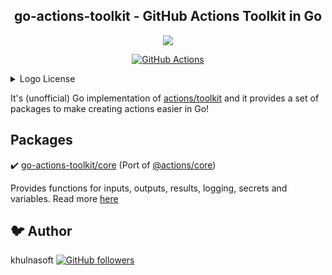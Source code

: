 <h2 align="center">
  go-actions-toolkit - GitHub Actions Toolkit in Go
</h2>

<p align="center">
  <img src="https://user-images.githubusercontent.com/3797062/71774611-8b3f7800-2fb5-11ea-973f-cabf08f06bf6.png">
</p>

<p align="center">
  <a href="https://github.com/khulnasoft/codebase/packages/go-actions-toolkit/actions"><img alt="GitHub Actions" src="https://github.com/khulnasoft/codebase/packages/go-actions-toolkit/workflows/Test/badge.svg"></a>
</p>

<details>
<summary>Logo License</summary>
The Go gopher was designed by Renee French. (http://reneefrench.blogspot.com/) The gopher stickers was made by Takuya Ueda (https://twitter.com/tenntenn). Licensed under the Creative Commons 3.0 Attributions license.
</details>

It's (unofficial) Go implementation of [actions/toolkit](https://github.com/actions/toolkit)
and it provides a set of packages to make creating actions easier in Go!

## Packages

:heavy_check_mark: [go-actions-toolkit/core](core) (Port of [@actions/core](https://github.com/actions/toolkit/tree/master/packages/core))

Provides functions for inputs, outputs, results, logging, secrets and variables. Read more [here](core)

## :bird: Author
khulnasoft [![GitHub followers](https://img.shields.io/github/followers/khulnasoft.svg?style=social&label=Follow)](https://github.com/khulnasoft)
